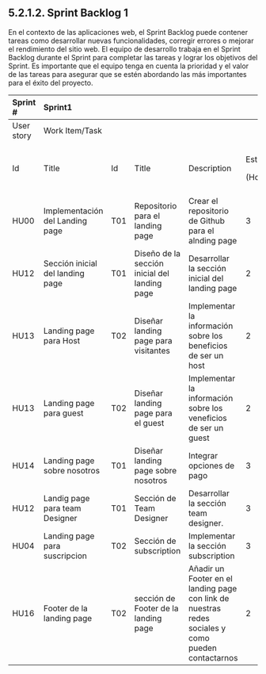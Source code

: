 
## 5.2.1.2. Sprint Backlog 1
En el contexto de las aplicaciones web, el Sprint Backlog puede contener tareas como desarrollar nuevas funcionalidades, corregir errores o mejorar el rendimiento del sitio web. El equipo de desarrollo trabaja en el Sprint Backlog durante el Sprint para completar las tareas y lograr los objetivos del Sprint. Es importante que el equipo tenga en cuenta la prioridad y el valor de las tareas para asegurar que se estén abordando las más 
importantes para el éxito del proyecto.




|Sprint #|Sprint1|||||||
| :- | :- | :- | :- | :- | :- | :- | :- |
|User story|Work Item/Task|||||||
|Id|Title|Id|Title|Description|<p>Estimation</p><p>(Hours)</p>|Assigned To|Status(To-do InProcess ToReview Done)|
|<p></p><p>HU00</p>|Implementación del Landing page|T01|Repositorio para el landing page|Crear el repositorio de Github para el alnding page|3|Orlando|Done|
|HU12|Sección inicial del landing page|T01|Diseño de la sección inicial del landing page|Desarrollar la sección inicial del landing page|2|Orlando|Done|
|HU13|Landing page para Host|T02|Diseñar landing page para visitantes|Implementar la información sobre los beneficios de ser un host|2|Antonella|Done|
|HU13|Landing page para guest|T02|Diseñar landing page para el guest|Implementar la información sobre los veneficios de ser un guest|2|Antonella|Done|
|HU14|Landing page sobre nosotros|T01|Diseñar landing page sobre nosotros|Integrar opciones de pago|3|<p>Farid</p><p></p>|Done|
|HU12|Landig page para team Designer|T01|Sección de Team Designer|Desarrollar la sección team designer.|3|Louis |Done|
|HU04|Landing page para suscripcion |T02|Sección de subscription|Implementar la sección subscription|3|Gustavo|Done|
|HU16|<p></p><p>Footer de la landing page</p>|T02|sección de Footer de la landing page|Añadir un Footer en el landing page con link de nuestras redes sociales y como pueden contactarnos|2|Gustavo|Done|

